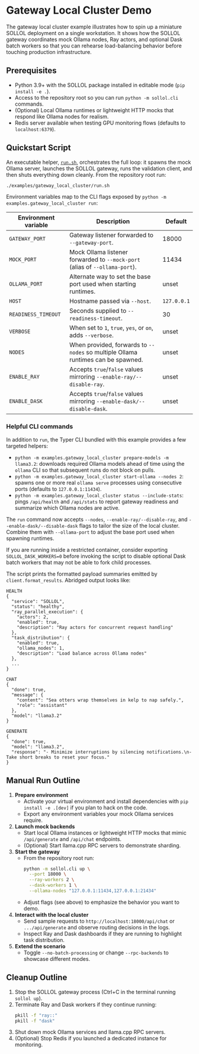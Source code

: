 # Gateway Local Cluster Demo

The gateway local cluster example illustrates how to spin up a miniature SOLLOL deployment on a single workstation.  It shows how the SOLLOL gateway coordinates mock Ollama nodes, Ray actors, and optional Dask batch workers so that you can rehearse load-balancing behavior before touching production infrastructure.

## Prerequisites
- Python 3.9+ with the SOLLOL package installed in editable mode (`pip install -e .`).
- Access to the repository root so you can run `python -m sollol.cli` commands.
- (Optional) Local Ollama runtimes or lightweight HTTP mocks that respond like Ollama nodes for realism.
- Redis server available when testing GPU monitoring flows (defaults to `localhost:6379`).

## Quickstart Script

An executable helper, [`run.sh`](./run.sh), orchestrates the full loop: it spawns the mock Ollama server, launches the SOLLOL gateway, runs the validation client, and then shuts everything down cleanly. From the repository root run:

```bash
./examples/gateway_local_cluster/run.sh
```

Environment variables map to the CLI flags exposed by `python -m examples.gateway_local_cluster run`:

| Environment variable | Description | Default |
| --- | --- | --- |
| `GATEWAY_PORT` | Gateway listener forwarded to `--gateway-port`. | 18000 |
| `MOCK_PORT` | Mock Ollama listener forwarded to `--mock-port` (alias of `--ollama-port`). | 11434 |
| `OLLAMA_PORT` | Alternate way to set the base port used when starting runtimes. | unset |
| `HOST` | Hostname passed via `--host`. | `127.0.0.1` |
| `READINESS_TIMEOUT` | Seconds supplied to `--readiness-timeout`. | 30 |
| `VERBOSE` | When set to `1`, `true`, `yes`, or `on`, adds `--verbose`. | unset |
| `NODES` | When provided, forwards to `--nodes` so multiple Ollama runtimes can be spawned. | unset |
| `ENABLE_RAY` | Accepts `true`/`false` values mirroring `--enable-ray/--disable-ray`. | unset |
| `ENABLE_DASK` | Accepts `true`/`false` values mirroring `--enable-dask/--disable-dask`. | unset |

### Helpful CLI commands

In addition to `run`, the Typer CLI bundled with this example provides a few targeted helpers:

- `python -m examples.gateway_local_cluster prepare-models -m llama3.2`: downloads required Ollama models ahead of time using the `ollama` CLI so that subsequent runs do not block on pulls.
- `python -m examples.gateway_local_cluster start-ollama --nodes 2`: spawns one or more real `ollama serve` processes using consecutive ports (defaults to `127.0.0.1:11434`).
- `python -m examples.gateway_local_cluster status --include-stats`: pings `/api/health` and `/api/stats` to report gateway readiness and summarize which Ollama nodes are active.

The `run` command now accepts `--nodes`, `--enable-ray/--disable-ray`, and `--enable-dask/--disable-dask` flags to tailor the size of the local cluster. Combine them with `--ollama-port` to adjust the base port used when spawning runtimes.

If you are running inside a restricted container, consider exporting `SOLLOL_DASK_WORKERS=0` before invoking the script to disable optional Dask batch workers that may not be able to fork child processes.

The script prints the formatted payload summaries emitted by `client.format_results`. Abridged output looks like:

```
HEALTH
{
  "service": "SOLLOL",
  "status": "healthy",
  "ray_parallel_execution": {
    "actors": 2,
    "enabled": true,
    "description": "Ray actors for concurrent request handling"
  },
  "task_distribution": {
    "enabled": true,
    "ollama_nodes": 1,
    "description": "Load balance across Ollama nodes"
  },
  ...
}

CHAT
{
  "done": true,
  "message": {
    "content": "Sea otters wrap themselves in kelp to nap safely.",
    "role": "assistant"
  },
  "model": "llama3.2"
}

GENERATE
{
  "done": true,
  "model": "llama3.2",
  "response": "- Minimize interruptions by silencing notifications.\n- Take short breaks to reset your focus."
}
```

## Manual Run Outline
1. **Prepare environment**
   - Activate your virtual environment and install dependencies with `pip install -e .[dev]` if you plan to hack on the code.
   - Export any environment variables your mock Ollama services require.
2. **Launch mock backends**
   - Start local Ollama instances or lightweight HTTP mocks that mimic `/api/generate` and `/api/chat` endpoints.
   - (Optional) Start llama.cpp RPC servers to demonstrate sharding.
3. **Start the gateway**
   - From the repository root run:
     ```bash
     python -m sollol.cli up \
       --port 18000 \
       --ray-workers 2 \
       --dask-workers 1 \
       --ollama-nodes "127.0.0.1:11434,127.0.0.1:21434"
     ```
   - Adjust flags (see above) to emphasize the behavior you want to demo.
4. **Interact with the local cluster**
   - Send sample requests to `http://localhost:18000/api/chat` or `.../api/generate` and observe routing decisions in the logs.
   - Inspect Ray and Dask dashboards if they are running to highlight task distribution.
5. **Extend the scenario**
   - Toggle `--no-batch-processing` or change `--rpc-backends` to showcase different modes.

## Cleanup Outline
1. Stop the SOLLOL gateway process (Ctrl+C in the terminal running `sollol up`).
2. Terminate Ray and Dask workers if they continue running:
   ```bash
   pkill -f "ray::"
   pkill -f "dask"
   ```
3. Shut down mock Ollama services and llama.cpp RPC servers.
4. (Optional) Stop Redis if you launched a dedicated instance for monitoring.
